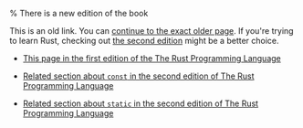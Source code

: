 % There is a new edition of the book

This is an old link. You can [continue to the exact older page][1].
If you're trying to learn Rust, checking out [the second edition][2] might be a better choice.

* [This page in the first edition of the The Rust Programming Language][1]

* [Related section about `const` in the second edition of The Rust Programming Language][2]
* [Related section about `static` in the second edition of The Rust Programming Language][3]


[1]: first-edition/const-and-static.html
[2]: second-edition/ch03-01-variables-and-mutability.html#differences-between-variables-and-constants
[3]: second-edition/ch19-01-unsafe-rust.html#accessing-or-modifying-a-mutable-static-variable
